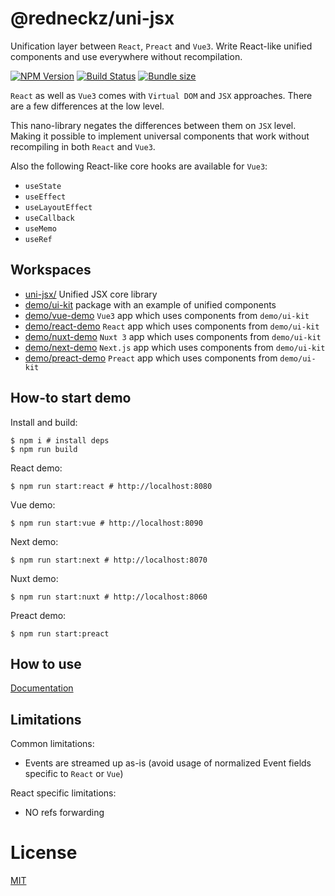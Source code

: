 # @redneckz/uni-jsx

Unification layer between `React`, `Preact` and `Vue3`. Write React-like unified components and use everywhere without recompilation.

[![NPM Version][npm-image]][npm-url]
[![Build Status][build-image]][build-url]
[![Bundle size][bundlephobia-image]][bundlephobia-url]

`React` as well as `Vue3` comes with `Virtual DOM` and `JSX` approaches.
There are a few differences at the low level.

This nano-library negates the differences between them on `JSX` level.
Making it possible to implement universal components that work without recompiling in both `React` and `Vue3`.

Also the following React-like core hooks are available for `Vue3`:

- `useState`
- `useEffect`
- `useLayoutEffect`
- `useCallback`
- `useMemo`
- `useRef`

## Workspaces

- [uni-jsx/](./uni-jsx/README.md) Unified JSX core library
- [demo/ui-kit](./demo/ui-kit/README.md) package with an example of unified components
- [demo/vue-demo](./demo/vue-demo/README.md) `Vue3` app which uses components from `demo/ui-kit`
- [demo/react-demo](./demo/react-demo/README.md) `React` app which uses components from `demo/ui-kit`
- [demo/nuxt-demo](./demo/nuxt-demo/README.md) `Nuxt 3` app which uses components from `demo/ui-kit`
- [demo/next-demo](./demo/next-demo/README.md) `Next.js` app which uses components from `demo/ui-kit`
- [demo/preact-demo](./demo/preact-demo/README.md) `Preact` app which uses components from `demo/ui-kit`

## How-to start demo

Install and build:

```shell
$ npm i # install deps
$ npm run build
```

React demo:

```shell
$ npm run start:react # http://localhost:8080
```

Vue demo:

```shell
$ npm run start:vue # http://localhost:8090
```

Next demo:

```shell
$ npm run start:next # http://localhost:8070
```

Nuxt demo:

```shell
$ npm run start:nuxt # http://localhost:8060
```

Preact demo:

```shell
$ npm run start:preact
```

## How to use

[Documentation](uni-jsx/README.md)

## Limitations

Common limitations:

- Events are streamed up as-is (avoid usage of normalized Event fields specific to `React` or `Vue`)

React specific limitations:

- NO refs forwarding

# License

[MIT](http://vjpr.mit-license.org)

[npm-image]: https://badge.fury.io/js/%40redneckz%2Funi-jsx.svg
[npm-url]: https://www.npmjs.com/package/%40redneckz%2Funi-jsx
[build-image]: https://github.com/redneckz/uni-jsx/actions/workflows/main.yml/badge.svg
[build-url]: https://github.com/redneckz/uni-jsx/actions/workflows/main.yml
[bundlephobia-image]: https://badgen.net/bundlephobia/min/@redneckz/uni-jsx
[bundlephobia-url]: https://bundlephobia.com/result?p=@redneckz/uni-jsx
